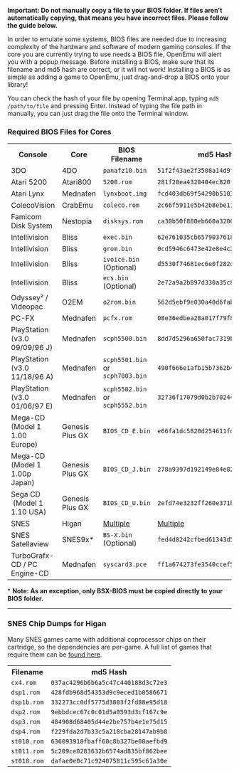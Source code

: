**Important: Do not manually copy a file to your BIOS folder. If files aren't automatically copying, that means you have incorrect files. Please follow the guide below.**

In order to emulate some systems, BIOS files are needed due to increasing complexity of the hardware and software of modern gaming consoles.  If the core you are currently trying to use needs a BIOS file, OpenEmu will alert you with a popup message.  Before installing a BIOS, make sure that its filename and md5 hash are correct, or it will not work!  Installing a BIOS is as simple as adding a game to OpenEmu, just drag-and-drop a BIOS onto your library!

You can check the hash of your file by opening Terminal.app, typing <code>md5 /path/to/file</code> and pressing Enter.  Instead of typing the file path in manually, you can just drag the file onto the Terminal window.

### Required BIOS Files for Cores

<table>
<tr>
<th>Console</th>
<th>Core</th>
<th>BIOS Filename</th>
<th>md5 Hash</th>
</tr> 

<tr>
<td>3DO</td>
<td>4DO</td>
<td><code>panafz10.bin</code></td>
<td>
<code>51f2f43ae2f3508a14d9f56597e2d3ce</code>
</td>
</tr>

<tr>
<td>Atari 5200</td>
<td>Atari800</td>
<td><code>5200.rom</code></td>
<td>
<code>281f20ea4320404ec820fb7ec0693b38</code>
</td>
</tr>

<tr>
<td>Atari Lynx</td>
<td>Mednafen</td>
<td><code>lynxboot.img</code></td>
<td>
<code>fcd403db69f54290b51035d82f835e7b</code>
</td>
</tr>

<tr>
<td>ColecoVision</td>
<td>CrabEmu</td>
<td><code>coleco.rom</code></td>
<td><code>2c66f5911e5b42b8ebe113403548eee7</code></td>
</tr>

<tr>
<td>Famicom Disk System</td>
<td>Nestopia</td>
<td><code>disksys.rom</code></td>
<td>
<code>ca30b50f880eb660a320674ed365ef7a</code>
</td>
</tr>

<tr>
<td>Intellivision</td>
<td>Bliss</td>
<td><code>exec.bin</code></td>
<td><code>62e761035cb657903761800f4437b8af</code></td>
</tr>

<tr>
<td>Intellivision</td>
<td>Bliss</td>
<td><code>grom.bin</code></td>
<td><code>0cd5946c6473e42e8e4c2137785e427f</code></td>
</tr>

<tr>
<td>Intellivision</td>
<td>Bliss</td>
<td><code>ivoice.bin</code> (Optional)</td>
<td><code>d5530f74681ec6e0f282dab42e6b1c5f</code></td>
</tr>

<tr>
<td>Intellivision</td>
<td>Bliss</td>
<td><code>ecs.bin</code> (Optional)</td>
<td><code>2e72a9a2b897d330a35c8b07a6146c52</code></td>
</tr>

<tr>
<td>Odyssey² / Videopac</td>
<td>O2EM</td>
<td><code>o2rom.bin</code></td>
<td><code>562d5ebf9e030a40d6fabfc2f33139fd</code></td>
</tr>

<tr>
<td>PC-FX</td>
<td> Mednafen </td>
<td><code>pcfx.rom</code></td>
<td><code>08e36edbea28a017f79f8d4f7ff9b6d7</code></td>
</tr>

<tr>
<td>PlayStation (v3.0 09/09/96 J)</td>
<td>Mednafen</td>
<td><code>scph5500.bin</code></td>
<td><code>8dd7d5296a650fac7319bce665a6a53c</code></td>
</tr>

<tr>
<td>PlayStation (v3.0 11/18/96 A)</td>
<td>Mednafen</td>
<td><code>scph5501.bin</code> or <code>scph7003.bin</code></td>
<td><code>490f666e1afb15b7362b406ed1cea246</code></td>
</tr>

<tr>
<td>PlayStation (v3.0 01/06/97 E)</td>
<td>Mednafen</td>
<td><code>scph5502.bin</code> or <code>scph5552.bin</code></td>
<td><code>32736f17079d0b2b7024407c39bd3050</code></td>
</tr>


<tr>
<td>Mega-CD (Model 1 1.00 Europe)</td>
<td>Genesis Plus GX</td>
<td><code>BIOS_CD_E.bin</code></td>
<td><code>e66fa1dc5820d254611fdcdba0662372</code></td>
</tr>

<tr>
<td>Mega-CD (Model 1 1.00p Japan)</td>
<td>Genesis Plus GX</td>
<td><code>BIOS_CD_J.bin</code></td>
<td><code>278a9397d192149e84e820ac621a8edd</code></td>
</tr>


<tr>
<td>Sega CD &nbsp;(Model 1 1.10 USA)</td>
<td>Genesis Plus GX</td>
<td><code>BIOS_CD_U.bin</code></td>
<td><code>2efd74e3232ff260e371b99f84024f7f</code></td>
</tr>


<tr>
<td>SNES</td>
<td>Higan</td>
<td><a href="https://github.com/OpenEmu/OpenEmu/wiki/User-guide:-BIOS-files#snes-chip-dumps-for-higan">Multiple</a></td>
<td><a href="https://github.com/OpenEmu/OpenEmu/wiki/User-guide:-BIOS-files#snes-chip-dumps-for-higan">Multiple</a></td>
</tr>


<tr>
<td>SNES Satellaview</td>
<td>SNES9x*</td>
<td><code>BS-X.bin</code> (Optional)</td>
<td><code>fed4d8242cfbed61343d53d48432aced</code></td>
</tr>

<tr>
<td>TurboGrafx-CD / PC Engine-CD</td>
<td>Mednafen</td>
<td><code>syscard3.pce</code></td>
<td><code>ff1a674273fe3540ccef576376407d1d</code></td>
</tr>


</table>

\* **Note: As an exception, only BSX-BIOS must be copied directly to your BIOS folder.**

-----

### SNES Chip Dumps for Higan
Many SNES games came with additional coprocessor chips on their cartridge, so the dependencies are per-game. A full list of games that require them can be [found here](http://en.wikipedia.org/wiki/List_of_Super_NES_enhancement_chips#List_of_Super_NES_games_that_use_enhancement_chips).


<table>
<tr>
<th>Filename</th>
<th>md5 Hash</th>
</tr> 

<tr>
<td><code>cx4.rom</code></td>
<td><code>037ac4296b6b6a5c47c440188d3c72e3</code></td>
</tr>

<tr>
<td><code>dsp1.rom</code></td>
<td><code>428fdb968d54353d9c9eced1b0586671</code></td>
</tr>

<tr>
<td><code>dsp1b.rom</code></td>
<td><code>332273cc0df5775d3803f2fd88e95d18</code></td>
</tr>

<tr>
<td><code>dsp2.rom</code></td>
<td><code>9ebbdcec67c0c01d5a0593d3cf167c9e</code></td>
</tr>

<tr>
<td><code>dsp3.rom</code></td>
<td><code>484908d68405d44e2be757b4e1e75d15</code></td>
</tr>

<tr>
<td><code>dsp4.rom</code></td>
<td><code>f229fda2d7b33c5a218cba28147ab9b8</code></td>
</tr>

<tr>
<td><code>st010.rom</code></td>
<td><code>636093910fbaff60c8b327be00aefbd9</code></td>
</tr>

<tr>
<td><code>st011.rom</code></td>
<td><code>5c209ce0283632b6574ad835bf862bee</code></td>
</tr>

<tr>
<td><code>st018.rom</code></td>
<td><code>dafae0e0c71c924075811c595c61a30e</code></td>
</tr>

</table>
